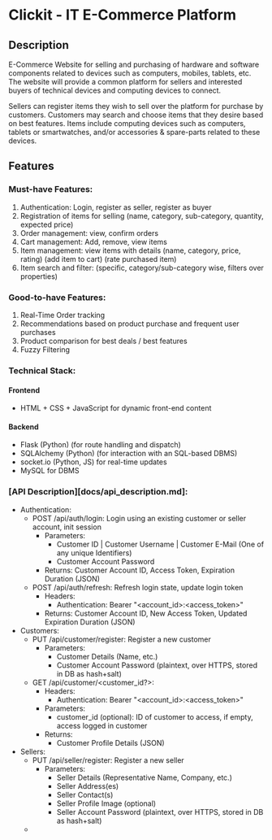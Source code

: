 # Clickit - IT E-Commerce Platform

## Description

E-Commerce Website for selling and purchasing of hardware and software components related to devices such as computers, mobiles, tablets, etc.
The website will provide a common platform for sellers and interested buyers of technical devices and computing devices to connect.

Sellers can register items they wish to sell over the platform for purchase by customers.
Customers may search and choose items that they desire based on best features.
Items include computing devices such as computers, tablets or smartwatches, and/or accessories & spare-parts related to these devices.

## Features

### Must-have Features:

1. Authentication: Login, register as seller, register as buyer
2. Registration of items for selling (name, category, sub-category, quantity, expected price)
3. Order management: view, confirm orders
4. Cart management: Add, remove, view items
5. Item management: view items with details (name, category, price, rating) (add item to cart) (rate purchased item)
6. Item search and filter: (specific, category/sub-category wise, filters over properties)

### Good-to-have Features:

1. Real-Time Order tracking
2. Recommendations based on product purchase and frequent user purchases
3. Product comparison for best deals / best features
4. Fuzzy Filtering

### Technical Stack:

#### Frontend
- HTML + CSS + JavaScript for dynamic front-end content
#### Backend
- Flask (Python) (for route handling and dispatch)
- SQLAlchemy (Python) (for interaction with an SQL-based DBMS)
- socket.io (Python, JS) for real-time updates
- MySQL for DBMS

### [API Description][docs/api_description.md]:

- Authentication:
	- POST /api/auth/login: Login using an existing customer or seller account, init session
		- Parameters:
			- Customer ID | Customer Username | Customer E-Mail (One of any unique Identifiers)
			- Customer Account Password
		- Returns:
			Customer Account ID, Access Token, Expiration Duration (JSON)
	- POST /api/auth/refresh: Refresh login state, update login token
		- Headers:
			- Authentication: Bearer "<account_id>:<access_token>"
		- Returns:
			Customer Account ID, New Access Token, Updated Expiration Duration (JSON)
- Customers:
	- PUT /api/customer/register: Register a new customer
		- Parameters:
			- Customer Details (Name, etc.)
			- Customer Account Password (plaintext, over HTTPS, stored in DB as hash+salt)
	- GET /api/customer/<customer_id?>:
		- Headers:
			- Authentication: Bearer "<account_id>:<access_token>"
		- Parameters:
			- customer_id (optional): ID of customer to access, if empty, access logged in customer
		- Returns:
			- Customer Profile Details (JSON)
- Sellers:
	- PUT /api/seller/register: Register a new seller
		- Parameters:
			- Seller Details (Representative Name, Company, etc.)
			- Seller Address(es)
			- Seller Contact(s)
			- Seller Profile Image (optional)
			- Seller Account Password (plaintext, over HTTPS, stored in DB as hash+salt)
	- 